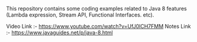 This repository contains some coding examples related to Java 8 features (Lambda expression, Stream API, Functional Interfaces. etc).

Video Link :- https://www.youtube.com/watch?v=UfJ0lCH7FMM
Notes Link :- https://www.javaguides.net/p/java-8.html
